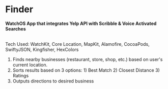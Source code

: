 # Finder

**WatchOS App that integrates Yelp API with Scribble & Voice Activated Searches**<br><br>

Tech Used: WatchKit, Core Location, MapKit, Alamofire, CocoaPods, SwiftyJSON, Kingfisher, HexColors

1) Finds nearby businesses (restaurant, store, shop, etc.) based on user's current location. <br>
2) Sorts results based on 3 options: 1) Best Match 2) Closest Distance 3) Ratings <br>
3) Outputs directions to desired business

